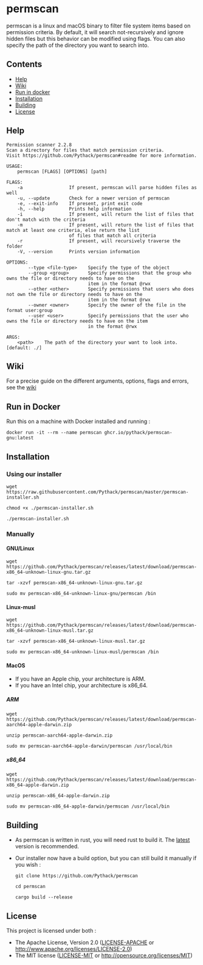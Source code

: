 # permscan

permscan is a linux and macOS binary to filter file system items based on
permission criteria. By default, it will search not-recursively and ignore hidden
files but this behavior can be modified using flags. You can also specify the
path of the directory you want to search into.

## Contents

* [Help](##Help)
* [Wiki](##Wiki)
* [Run in docker](##Run-in-docker)
* [Installation](##Installation)
* [Building](##Building)
* [License](##License)

## Help

```
Permission scanner 2.2.8
Scan a directory for files that match permission criteria.
Visit https://github.com/Pythack/permscan#readme for more information.

USAGE:
    permscan [FLAGS] [OPTIONS] [path]

FLAGS:
    -a                 If present, permscan will parse hidden files as well
    -u, --update       Check for a newer version of permscan
    -e, --exit-info    If present, print exit code
    -h, --help         Prints help information
    -i                 If present, will return the list of files that don't match with the criteria
    -m                 If present, will return the list of files that match at least one criteria, else return the list
                       of files that match all criteria
    -r                 If present, will recursively traverse the folder
    -V, --version      Prints version information

OPTIONS:
        --type <file-type>    Specify the type of the object
        --group <group>       Specify permissions that the group who owns the file or directory needs to have on the
                              item in the format @rwx
        --other <other>       Specify permissions that users who does not own the file or directory needs to have on the
                              item in the format @rwx
        --owner <owner>       Specify the owner of the file in the format user:group
        --user <user>         Specify permissions that the user who owns the file or directory needs to have on the item
                              in the format @rwx

ARGS:
    <path>    The path of the directory your want to look into. [default: ./]
```

## Wiki

For a precise guide on the different arguments, options, flags and errors, see the [wiki](https://github.com/Pythack/permscan/wiki)

## Run in Docker

Run this on a machine with Docker installed and running :

```console
docker run -it --rm --name permscan ghcr.io/pythack/permscan-gnu:latest
```

## Installation

### Using our installer

```
wget https://raw.githubusercontent.com/Pythack/permscan/master/permscan-installer.sh
```

```
chmod +x ./permscan-installer.sh
```

```
./permscan-installer.sh
```

### Manually

#### GNU/Linux

```
wget https://github.com/Pythack/permscan/releases/latest/download/permscan-x86_64-unknown-linux-gnu.tar.gz
```

```
tar -xzvf permscan-x86_64-unknown-linux-gnu.tar.gz
```

```
sudo mv permscan-x86_64-unknown-linux-gnu/permscan /bin
```

#### Linux-musl

```
wget https://github.com/Pythack/permscan/releases/latest/download/permscan-x86_64-unknown-linux-musl.tar.gz
```

```
tar -xzvf permscan-x86_64-unknown-linux-musl.tar.gz
```

```
sudo mv permscan-x86_64-unknown-linux-musl/permscan /bin
```

#### MacOS

* If you have an Apple chip, your architecture is ARM.
* If you have an Intel chip, your architecture is x86_64.

##### ARM

```
wget https://github.com/Pythack/permscan/releases/latest/download/permscan-aarch64-apple-darwin.zip
```

```
unzip permscan-aarch64-apple-darwin.zip
```

```
sudo mv permscan-aarch64-apple-darwin/permscan /usr/local/bin
```

##### x86_64

```
wget https://github.com/Pythack/permscan/releases/latest/download/permscan-x86_64-apple-darwin.zip
```

```
unzip permscan-x86_64-apple-darwin.zip
```

```
sudo mv permscan-x86_64-apple-darwin/permscan /usr/local/bin
```

## Building

* As permscan is written in rust, you will need rust to build it. The
  [latest](https://www.rust-lang.org/tools/install) version is recommended.

* Our installer now have a build option, but you can still build it manually if you
  wish :

  ```
  git clone https://github.com/Pythack/permscan
  ```

  ```
  cd permscan
  ```

  ```
  cargo build --release
  ```

## License

This project is licensed under both :

* The Apache License, Version 2.0 ([LICENSE-APACHE](LICENSE-APACHE) or <http://www.apache.org/licenses/LICENSE-2.0>)
* The MIT license ([LICENSE-MIT](LICENSE-MIT) or
  <http://opensource.org/licenses/MIT>)
